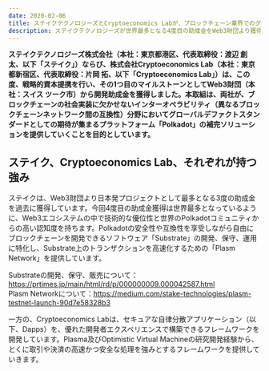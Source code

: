 ```yaml
---
date: 2020-02-06
title: ステイクテクノロジーズとCryptoeconomics Labが、ブロックチェーン業界でのグローバルな認知度拡大に向け戦略的資本提携
description: ステイクテクノロジーズが世界最多となる4度目の助成金をWeb3財団より獲得し、共同受賞したCryptoeconomics Labと共同研究・資本提携を実施。
---
```

**ステイクテクノロジーズ株式会社（本社：東京都港区、代表取締役：渡辺 創太、以下「ステイク」）ならび、株式会社Cryptoeconomics Lab（本社：東京都新宿区、代表取締役：片岡 拓、以下「Cryptoeconomics Lab」）は、この度、戦略的資本提携を行い、その1つ目のマイルストーンとしてWeb3財団（本社：スイス ツーク市）から開発助成金を獲得しました。本取組は、両社が、ブロックチェーンの社会実装に欠かせないインターオペラビリティ（異なるブロックチェーンネットワーク間の互換性）分野においてグローバルデファクトスタンダードとしての期待が集まるプラットフォーム「Polkadot」の補完ソリューションを提供していくことを目的としています。**

## ステイク、Cryptoeconomics Lab、それぞれが持つ強み

ステイクは、Web3財団より日本発プロジェクトとして最多となる3度の助成金を過去に獲得しています。今回4度目の助成金獲得は世界最多となっているように、Web3エコシステムの中で技術的な優位性と世界のPolkadotコミュニティからの高い認知度を持ちます。Polkadotの安全性や互換性を享受しながら自由にブロックチェーンを開発できるソフトウェア「Substrate」の開発、保守、運用に特化し、Substrate上のトランザクションを高速化するための「Plasm Network」を提供しています。

Substrateの開発、保守、販売について：<https://prtimes.jp/main/html/rd/p/000000009.000042587.html>  
Plasm Networkについて：<https://medium.com/stake-technologies/plasm-testnet-launch-90d7e58328b3>  

一方の、Cryptoeconomics Labは、セキュアな自律分散アプリケーション（以下、Dapps）を、優れた開発者エクスペリエンスで構築できるフレームワークを開発しています。Plasma及びOptimistic Virtual Machineの研究開発経験から、とくに取引や決済の高速かつ安全な処理を強みとするフレームワークを提供していきます。
